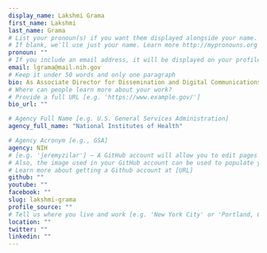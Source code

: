 ```yaml
---
display_name: Lakshmi Grama
first_name: Lakshmi
last_name: Grama
# List your pronoun(s) if you want them displayed alongside your name.
# If blank, we'll use just your name. Learn more http://mypronouns.org
pronoun: ""
# If you include an email address, it will be displayed on your profile page
email: lgrama@mail.nih.gov
# Keep it under 50 words and only one paragraph
bio: As Associate Director for Dissemination and Digital Communications at the National Cancer Institute (NCI) within the National Institutes of Health (NIH), Lakshmi strives to bring these various disciplines to bear to communicate the results of cancer research to people touched by cancer, their caregivers, and researchers. Her current focus is to make sure NCI’s digital strategy is future-ready given the rapid pace of transformation. Lakshmi’s three graduate degrees in Information Science, Applied Linguistics, and English Literature are the foundation for her work in cancer communications.
# Where can people learn more about your work?
# Provide a full URL [e.g. 'https://www.example.gov/']
bio_url: ""

# Agency Full Name [e.g. U.S. General Services Administration]
agency_full_name: "National Institutes of Health"

# Agency Acronym [e.g., GSA]
agency: NIH
# [e.g. 'jeremyzilar'] — A GitHub account will allow you to edit pages on Digital.gov.
# Also, the image used in your GitHub account can be used to populate your digital.gov profile photo.
# Learn more about getting a Github account at [URL]
github: ""
youtube: ""
facebook: ""
slug: lakshmi-grama
profile_source: ""
# Tell us where you live and work [e.g. 'New York City' or 'Portland, OR']
location: ""
twitter: ""
linkedin: ""
---
```

